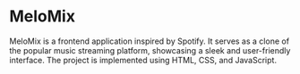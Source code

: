 # MeloMix
MeloMix is a frontend application inspired by Spotify. It serves as a clone of the popular music streaming platform, showcasing a sleek and user-friendly interface. The project is implemented using HTML, CSS, and JavaScript.
